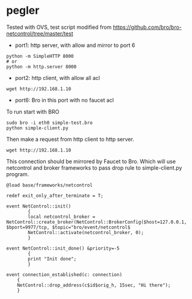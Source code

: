 # pegler
Tested with OVS, test script modified from https://github.com/bro/bro-netcontrol/tree/master/test
- port1: http server, with allow and mirror to port 6
```
python -m SimpleHTTP 8000
# or
python -m http.server 8000
```
- port2: http client, with allow all acl
```
wget http://192.168.1.10
```
- port6: Bro in this port with no faucet acl 

To run start with BRO 
```
sudo bro -i eth0 simple-test.bro
python simple-client.py
```

Then make a request from http client to http server. 
```
wget http://192.168.1.10
```
This connection should be mirrored by Faucet to Bro. Which will use netcontrol and broker frameworks to pass drop rule to simple-client.py program. 
```
@load base/frameworks/netcontrol

redef exit_only_after_terminate = T;

event NetControl::init()
        {
        local netcontrol_broker = NetControl::create_broker(NetControl::BrokerConfig($host=127.0.0.1, $bport=9977/tcp, $topic="bro/event/netcontrol$
        NetControl::activate(netcontrol_broker, 0);
        }

event NetControl::init_done() &priority=-5
        {
        print "Init done";
        }

event connection_established(c: connection)
    {
    NetControl::drop_address(c$id$orig_h, 15sec, "Hi there");
    }
```

